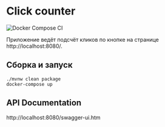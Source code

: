 # Click counter

![Docker Compose CI](https://github.com/mekhnin/click-counter/actions/workflows/.github/workflows/docker-compose.yml/badge.svg)

Приложение ведёт подсчёт кликов по кнопке на странице http://localhost:8080/.

## Сборка и запуск

```shell
./mvnw clean package
docker-compose up
```

## API Documentation

http://localhost:8080/swagger-ui.htm